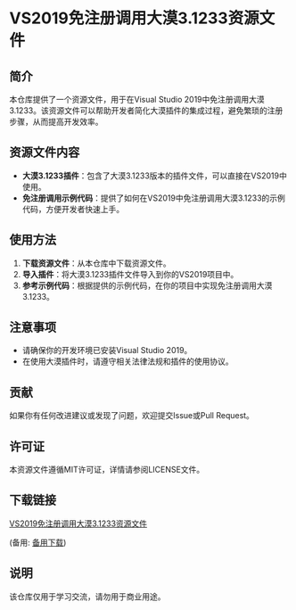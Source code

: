 # VS2019免注册调用大漠3.1233资源文件

## 简介

本仓库提供了一个资源文件，用于在Visual Studio 2019中免注册调用大漠3.1233。该资源文件可以帮助开发者简化大漠插件的集成过程，避免繁琐的注册步骤，从而提高开发效率。

## 资源文件内容

- **大漠3.1233插件**：包含了大漠3.1233版本的插件文件，可以直接在VS2019中使用。
- **免注册调用示例代码**：提供了如何在VS2019中免注册调用大漠3.1233的示例代码，方便开发者快速上手。

## 使用方法

1. **下载资源文件**：从本仓库中下载资源文件。
2. **导入插件**：将大漠3.1233插件文件导入到你的VS2019项目中。
3. **参考示例代码**：根据提供的示例代码，在你的项目中实现免注册调用大漠3.1233。

## 注意事项

- 请确保你的开发环境已安装Visual Studio 2019。
- 在使用大漠插件时，请遵守相关法律法规和插件的使用协议。

## 贡献

如果你有任何改进建议或发现了问题，欢迎提交Issue或Pull Request。

## 许可证

本资源文件遵循MIT许可证，详情请参阅LICENSE文件。

## 下载链接
[VS2019免注册调用大漠3.1233资源文件](https://pan.quark.cn/s/5f32eb4d9dd9) 

(备用: [备用下载](https://pan.baidu.com/s/1ol1WpWPzMEq5rQ7_sOQTEg?pwd=1234))

## 说明

该仓库仅用于学习交流，请勿用于商业用途。
